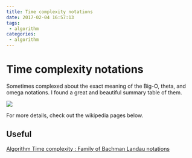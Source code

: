 ```yaml
---
title: Time complexity notations
date: 2017-02-04 16:57:13
tags:
 - algorithm
categories:
 - algorithm
---
```


# Time complexity notations
Sometimes complexed about the exact meaning of the Big-O, theta, and omega notations. I found a great and beautiful summary table of them.

![](https://i.stack.imgur.com/SZ7jy.png)

For more details, check out the wikipedia pages below.

## Useful
[Algorithm Time complexity : Family of Bachman Landau notations ](https://en.wikipedia.org/wiki/Big_O_notation#Family_of_Bachmann.E2.80.93Landau_notations)
